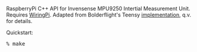 RaspberryPi C++ API for Invensense MPU9250 Intertial Measurement Unit.
Requires [WiringPi](http://wiringpi.com/).
Adapted from Bolderflight's Teensy [implementation](https://github.com/bolderflight/MPU9250), q.v. for details.

Quickstart:

<pre>
% make
</pre>
